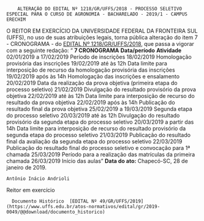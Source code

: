         ALTERAÇÃO DO EDITAL Nº 1218/GR/UFFS/2018 - PROCESSO SELETIVO ESPECIAL PARA O CURSO DE AGRONOMIA - BACHARELADO - 2019/1 - CAMPUS ERECHIM  

 O REITOR EM EXERCÍCIO DA UNIVERSIDADE FEDERAL DA FRONTEIRA SUL (UFFS), no uso de suas atribuições legais, torna pública alteração do item 7 - CRONOGRAMA - do [EDITAL Nº 1218/GR/UFFS/2018](https://www.uffs.edu.br/atos-normativos/edital/gr/2018-1218), que passa a vigorar com a seguinte redação: “ **7 CRONOGRAMA**     **Data/período**   **Atividade**     02/01/2019 a 17/02/2019   Período de inscrições     18/02/2019   Homologação provisória das inscrições     19/02/2019 até às 12h   Data limite para interposição de recurso da homologação provisória das inscrições     19/02/2019 após às 14h   Homologação das inscrições e ensalamento     20/02/2019   Data da realização da prova objetiva (primeira etapa do processo seletivo)     21/02/2019   Divulgação do resultado provisório da prova objetiva     22/02/2019 até às 12h   Data limite para interposição de recurso do resultado da prova objetiva     22/02/2019 após às 14h   Publicação do resultado final da prova objetiva     25/02/2019 a 19/03/2019   Segunda etapa do processo seletivo     20/03/2019 até às 12h   Divulgação do resultado provisório da segunda etapa do processo seletivo     20/03/2019 a partir das 14h   Data limite para interposição de recurso do resultado provisório da segunda etapa do processo seletivo     21/03/2019   Publicação do resultado final da avaliação da segunda etapa do processo seletivo     22/03/2019   Publicação do resultado final do processo seletivo e convocação para 1ª chamada     25/03/2019   Período para a realização das matrículas da primeira chamada     26/03/2019   Início das aulas”          **Data do ato:** Chapecó-SC, 28 de janeiro de 2019.   
 

    Antônio Inácio Andrioli   
 Reitor em exercício 

      Documento Histórico  [EDITAL Nº 49/GR/UFFS/2019](https://www.uffs.edu.br/atos-normativos/edital/gr/2019-0049/@@download/documento_historico)     
      